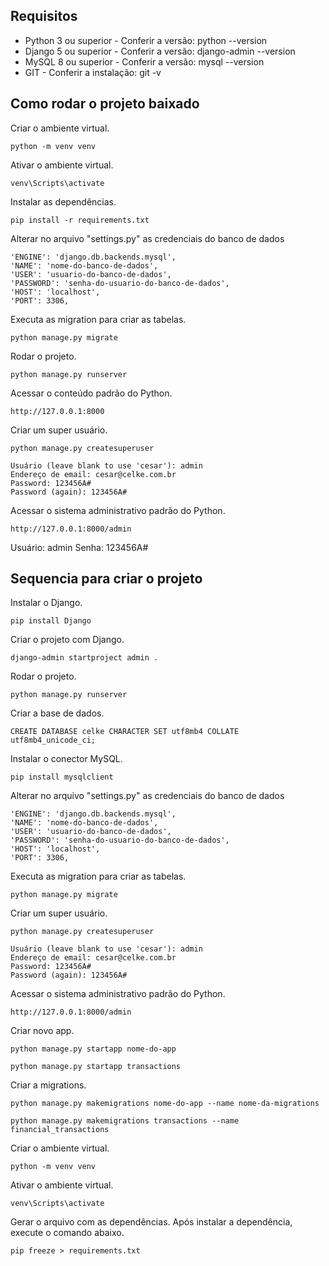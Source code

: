 ## Requisitos

* Python 3 ou superior - Conferir a versão: python --version
* Django 5 ou superior - Conferir a versão: django-admin --version
* MySQL 8 ou superior - Conferir a versão: mysql --version
* GIT - Conferir a instalação: git -v

## Como rodar o projeto baixado

Criar o ambiente virtual.
```
python -m venv venv
```

Ativar o ambiente virtual.
```
venv\Scripts\activate
```

Instalar as dependências.
```
pip install -r requirements.txt
```

Alterar no arquivo "settings.py" as credenciais do banco de dados<br>
```
'ENGINE': 'django.db.backends.mysql',
'NAME': 'nome-do-banco-de-dados',
'USER': 'usuario-do-banco-de-dados',
'PASSWORD': 'senha-do-usuario-do-banco-de-dados',
'HOST': 'localhost',
'PORT': 3306,
```

Executa as migration para criar as tabelas.
```
python manage.py migrate
```

Rodar o projeto.
```
python manage.py runserver
```

Acessar o conteúdo padrão do Python.
```
http://127.0.0.1:8000
```

Criar um super usuário.
```
python manage.py createsuperuser
```
```
Usuário (leave blank to use 'cesar'): admin
Endereço de email: cesar@celke.com.br
Password: 123456A#
Password (again): 123456A#
```

Acessar o sistema administrativo padrão do Python.
```
http://127.0.0.1:8000/admin
```

Usuário: admin
Senha: 123456A#

## Sequencia para criar o projeto

Instalar o Django.
```
pip install Django
```

Criar o projeto com Django.
```
django-admin startproject admin .
```

Rodar o projeto.
```
python manage.py runserver
```

Criar a base de dados.
```
CREATE DATABASE celke CHARACTER SET utf8mb4 COLLATE utf8mb4_unicode_ci;
```

Instalar o conector MySQL.
```
pip install mysqlclient
```

Alterar no arquivo "settings.py" as credenciais do banco de dados<br>
```
'ENGINE': 'django.db.backends.mysql',
'NAME': 'nome-do-banco-de-dados',
'USER': 'usuario-do-banco-de-dados',
'PASSWORD': 'senha-do-usuario-do-banco-de-dados',
'HOST': 'localhost',
'PORT': 3306,
```

Executa as migration para criar as tabelas.
```
python manage.py migrate
```

Criar um super usuário.
```
python manage.py createsuperuser
```
```
Usuário (leave blank to use 'cesar'): admin
Endereço de email: cesar@celke.com.br
Password: 123456A#
Password (again): 123456A#
```

Acessar o sistema administrativo padrão do Python.
```
http://127.0.0.1:8000/admin
```

Criar novo app.
```
python manage.py startapp nome-do-app
```
```
python manage.py startapp transactions
```

Criar a migrations.
```
python manage.py makemigrations nome-do-app --name nome-da-migrations
```
```
python manage.py makemigrations transactions --name financial_transactions
```

Criar o ambiente virtual.
```
python -m venv venv
```

Ativar o ambiente virtual.
```
venv\Scripts\activate
```

Gerar o arquivo com as dependências.
Após instalar a dependência, execute o comando abaixo.
```
pip freeze > requirements.txt
```
